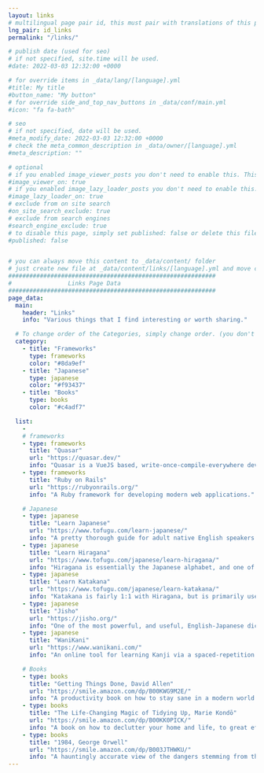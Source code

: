```yaml
---
layout: links
# multilingual page pair id, this must pair with translations of this page. (This name must be unique)
lng_pair: id_links
permalink: "/links/"

# publish date (used for seo)
# if not specified, site.time will be used.
#date: 2022-03-03 12:32:00 +0000

# for override items in _data/lang/[language].yml
#title: My title
#button_name: "My button"
# for override side_and_top_nav_buttons in _data/conf/main.yml
#icon: "fa fa-bath"

# seo
# if not specified, date will be used.
#meta_modify_date: 2022-03-03 12:32:00 +0000
# check the meta_common_description in _data/owner/[language].yml
#meta_description: ""

# optional
# if you enabled image_viewer_posts you don't need to enable this. This is only if image_viewer_posts = false
#image_viewer_on: true
# if you enabled image_lazy_loader_posts you don't need to enable this. This is only if image_lazy_loader_posts = false
#image_lazy_loader_on: true
# exclude from on site search
#on_site_search_exclude: true
# exclude from search engines
#search_engine_exclude: true
# to disable this page, simply set published: false or delete this file
#published: false


# you can always move this content to _data/content/ folder
# just create new file at _data/content/links/[language].yml and move content below.
###########################################################
#                Links Page Data
###########################################################
page_data:
  main:
    header: "Links"
    info: "Various things that I find interesting or worth sharing."

  # To change order of the Categories, simply change order. (you don't need to change list order.)
  category:
    - title: "Frameworks"
      type: frameworks
      color: "#8da9ef"
    - title: "Japanese"
      type: japanese
      color: "#f93437"
    - title: "Books"
      type: books
      color: "#c4adf7"

  list:
    -
    # frameworks
    - type: frameworks
      title: "Quasar"
      url: "https://quasar.dev/"
      info: "Quasar is a VueJS based, write-once-compile-everywhere development framework for creating modern web applications. It supports compiling to mobile and desktop environments."
    - type: frameworks
      title: "Ruby on Rails"
      url: "https://rubyonrails.org/"
      info: "A Ruby framework for developing modern web applications."

    # Japanese
    - type: japanese
      title: "Learn Japanese"
      url: "https://www.tofugu.com/learn-japanese/"
      info: "A pretty thorough guide for adult native English speakers to learn Japanese."
    - type: japanese
      title: "Learn Hiragana"
      url: "https://www.tofugu.com/japanese/learn-hiragana/"
      info: "Hiragana is essentially the Japanese alphabet, and one of the first things you should learn when picking up Japanese."
    - type: japanese
      title: "Learn Katakana"
      url: "https://www.tofugu.com/japanese/learn-katakana/"
      info: "Katakana is fairly 1:1 with Hiragana, but is primarily used for transcribing foreign words, and for writing foreign loan words such as ホテル (Hotel)."
    - type: japanese
      title: "Jisho"
      url: "https://jisho.org/"
      info: "One of the most powerful, and useful, English-Japanese dictionaries out there. Absolutely indispensable while learning Japanese."
    - type: japanese
      title: "WaniKani"
      url: "https://www.wanikani.com/"
      info: "An online tool for learning Kanji via a spaced-repetition system. Essentially flashcards with some extra magic to help take advantage of memory formation quirks."

    # Books
    - type: books
      title: "Getting Things Done, David Allen"
      url: "https://smile.amazon.com/dp/B00KWG9M2E/"
      info: "A productivity book on how to stay sane in a modern world and all its new distractions. Origin of the 'GTD' methodology."
    - type: books
      title: "The Life-Changing Magic of Tidying Up, Marie Kondō"
      url: "https://smile.amazon.com/dp/B00KK0PICK/"
      info: "A book on how to declutter your home and life, to great effect. Commonly referred to as the 'KonMari method'."
    - type: books
      title: "1984, George Orwell"
      url: "https://smile.amazon.com/dp/B003JTHWKU/"
      info: "A hauntingly accurate view of the dangers stemming from the control and flow of information, ideas, and language. World famous, and an absolute must read."
---
```

